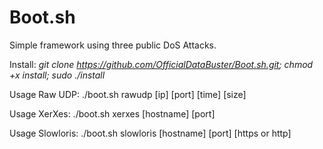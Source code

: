 # Boot.sh
Simple framework using three public DoS Attacks.

Install: *git clone https://github.com/OfficialDataBuster/Boot.sh.git; chmod +x install; sudo ./install*

Usage Raw UDP: ./boot.sh rawudp [ip] [port] [time] [size]

Usage XerXes: ./boot.sh xerxes [hostname] [port]

Usage Slowloris: ./boot.sh slowloris [hostname] [port] [https or http]
